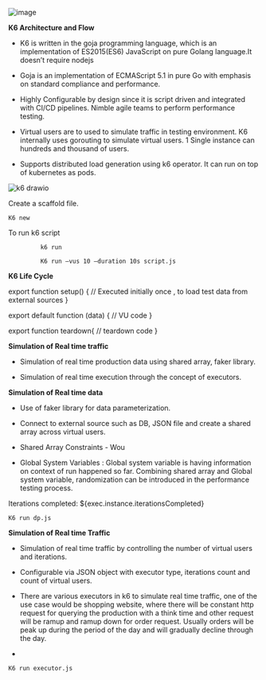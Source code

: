![image](https://github.com/sreelakshminarayanan/k6-primer/assets/13746960/99036f86-8eec-4f08-b35e-f658ebbb620d)


**K6 Architecture and Flow**

 *  K6 is written in the goja programming language, which is an implementation of ES2015(ES6) JavaScript on pure Golang language.It doesn’t require nodejs
  
  * Goja is an implementation of ECMAScript 5.1 in pure Go with emphasis on standard compliance and performance.
  
  * Highly Configurable by design since it is script driven and integrated with CI/CD pipelines. Nimble agile teams to perform performance testing.
  
  * Virtual users are to used to simulate traffic in testing environment. K6 internally uses gorouting to simulate virtual users. 1 Single instance can hundreds and thousand of users.
  
  * Supports distributed load generation using k6 operator. It can run on top of kubernetes as pods.


![k6 drawio](https://github.com/sreelakshminarayanan/learnk6/assets/13746960/ff76e75f-a284-4f87-9c78-a2608959aa6a)


Create a scaffold file.

	K6 new

To run k6 script

             k6 run

             K6 run –vus 10 –duration 10s script.js


**K6 Life Cycle**


 
export function setup() {
  //    Executed initially once , to load test data from external sources
}


export default function (data) {
  // VU code
}

 
export function teardown{
  // teardown code
}



**Simulation of Real time traffic**

 * Simulation of real time production data using shared array, faker library.

 * Simulation of real time execution through the concept of executors.


**Simulation of Real time data**

* Use of faker library for data parameterization.

* Connect to external source such as DB, JSON file and create a shared array across virtual users.

* Shared Array Constraints - Wou

* Global System Variables : Global system variable is having information on context of run happened so far. Combining shared array and Global system variable, randomization can be introduced in the performance testing process.

Iterations completed: ${exec.instance.iterationsCompleted}

  ``K6 run dp.js``


**Simulation of Real time Traffic**

* Simulation of real time traffic by controlling the number of virtual users and iterations.

* Configurable via JSON object with executor type, iterations count and count of virtual users.

* There are various executors in k6 to simulate real time traffic, one of the use case would be shopping website, where there will be constant http request for querying the production with a think time and other request will be ramup and ramup down for order request. Usually orders will be peak up during the period of the day and will gradually decline through the day.

* 
``K6 run executor.js``
















